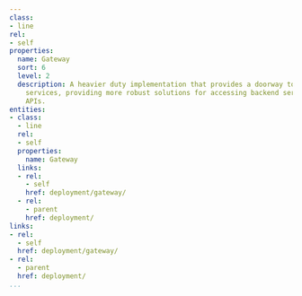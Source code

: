 ```yaml
---
class:
- line
rel:
- self
properties:
  name: Gateway
  sort: 6
  level: 2
  description: A heavier duty implementation that provides a doorway to new or existing
    services, providing more robust solutions for accessing backend services via web
    APIs.
entities:
- class:
  - line
  rel:
  - self
  properties:
    name: Gateway
  links:
  - rel:
    - self
    href: deployment/gateway/
  - rel:
    - parent
    href: deployment/
links:
- rel:
  - self
  href: deployment/gateway/
- rel:
  - parent
  href: deployment/
...
```

